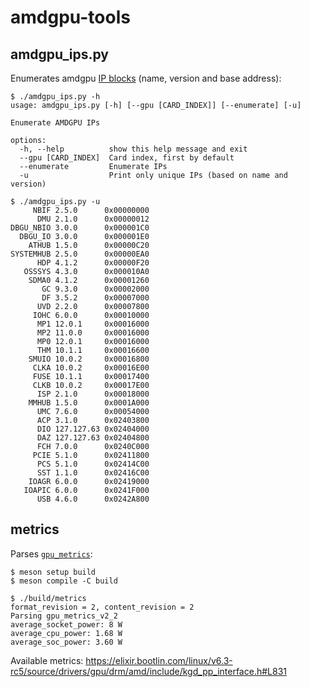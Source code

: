 # amdgpu-tools

## amdgpu_ips.py
Enumerates amdgpu [IP blocks](https://www.kernel.org/doc/html/v5.10/gpu/amdgpu.html#ip-blocks) (name, version and base address):

```
$ ./amdgpu_ips.py -h
usage: amdgpu_ips.py [-h] [--gpu [CARD_INDEX]] [--enumerate] [-u]

Enumerate AMDGPU IPs

options:
  -h, --help          show this help message and exit
  --gpu [CARD_INDEX]  Card index, first by default
  --enumerate         Enumerate IPs
  -u                  Print only unique IPs (based on name and version)
```
 
```
$ ./amdgpu_ips.py -u
     NBIF 2.5.0      0x00000000
      DMU 2.1.0      0x00000012
DBGU_NBIO 3.0.0      0x000001C0
  DBGU_IO 3.0.0      0x000001E0
    ATHUB 1.5.0      0x00000C20
SYSTEMHUB 2.5.0      0x00000EA0
      HDP 4.1.2      0x00000F20
   OSSSYS 4.3.0      0x000010A0
    SDMA0 4.1.2      0x00001260
       GC 9.3.0      0x00002000
       DF 3.5.2      0x00007000
      UVD 2.2.0      0x00007800
     IOHC 6.0.0      0x00010000
      MP1 12.0.1     0x00016000
      MP2 11.0.0     0x00016000
      MP0 12.0.1     0x00016000
      THM 10.1.1     0x00016600
    SMUIO 10.0.2     0x00016800
     CLKA 10.0.2     0x00016E00
     FUSE 10.1.1     0x00017400
     CLKB 10.0.2     0x00017E00
      ISP 2.1.0      0x00018000
    MMHUB 1.5.0      0x0001A000
      UMC 7.6.0      0x00054000
      ACP 3.1.0      0x02403800
      DIO 127.127.63 0x02404000
      DAZ 127.127.63 0x02404800
      FCH 7.0.0      0x0240C000
     PCIE 5.1.0      0x02411800
      PCS 5.1.0      0x02414C00
      SST 1.1.0      0x02416C00
    IOAGR 6.0.0      0x02419000
   IOAPIC 6.0.0      0x0241F000
      USB 4.6.0      0x0242A800
```

## metrics
Parses [`gpu_metrics`](https://dri.freedesktop.org/docs/drm/gpu/amdgpu.html#gpu-metrics):

```
$ meson setup build
$ meson compile -C build
```

```
$ ./build/metrics
format_revision = 2, content_revision = 2
Parsing gpu_metrics_v2_2
average_socket_power: 8 W
average_cpu_power: 1.68 W
average_soc_power: 3.60 W
```
Available metrics: https://elixir.bootlin.com/linux/v6.3-rc5/source/drivers/gpu/drm/amd/include/kgd_pp_interface.h#L831
